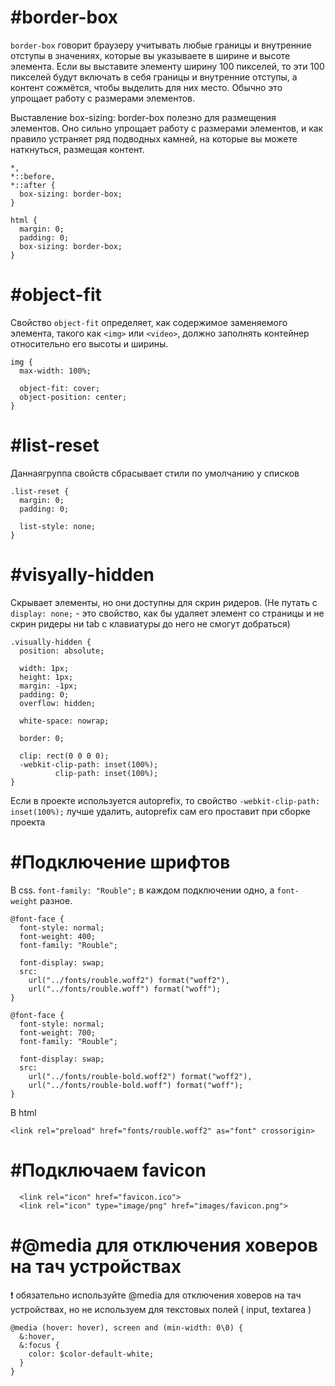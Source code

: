 #border-box
===========

`border-box` говорит браузеру учитывать любые границы и внутренние отступы в значениях, которые вы указываете в ширине и высоте элемента. 
Если вы выставите элементу ширину 100 пикселей, то эти 100 пикселей будут включать в себя границы и внутренние отступы, 
а контент сожмётся, чтобы выделить для них место. Обычно это упрощает работу с размерами элементов.

Выставление box-sizing: border-box полезно для размещения элементов. 
Оно сильно упрощает работу с размерами элементов, и как правило устраняет ряд подводных камней, на которые вы можете наткнуться, размещая контент.

```
*,
*::before,
*::after {
  box-sizing: border-box;
}

html {
  margin: 0;
  padding: 0;
  box-sizing: border-box;
}
```

#object-fit
===========
Свойство `object-fit` определяет, как содержимое заменяемого элемента, такого как `<img>` или `<video>`, 
должно заполнять контейнер относительно его высоты и ширины.

```
img {
  max-width: 100%;

  object-fit: cover;
  object-position: center;
}
```

#list-reset
===========
Даннаягруппа свойств сбрасывает стили по умолчанию у списков
```
.list-reset {
  margin: 0;
  padding: 0;

  list-style: none;
}
```

#visyally-hidden
================
Скрывает элементы, но они доступны для скрин ридеров. 
(Не путать с `display: none;` - это свойство, как бы удаляет элемент со страницы и не скрин ридеры ни tab с клавиатуры до него не смогут добраться)
```
.visually-hidden {
  position: absolute;

  width: 1px;
  height: 1px;
  margin: -1px;
  padding: 0;
  overflow: hidden;

  white-space: nowrap;

  border: 0;

  clip: rect(0 0 0 0);
  -webkit-clip-path: inset(100%);
          clip-path: inset(100%);
}
```
Если в проекте используется autoprefix, то свойство `-webkit-clip-path: inset(100%);` лучше удалить, autoprefix сам его проставит при сборке проекта

#Подключение шрифтов
====================

В css. `font-family: "Rouble";` в каждом подключении одно, а `font-weight` разное.
```
@font-face {
  font-style: normal;
  font-weight: 400;
  font-family: "Rouble";

  font-display: swap;
  src:
    url("../fonts/rouble.woff2") format("woff2"),
    url("../fonts/rouble.woff") format("woff");
}

@font-face {
  font-style: normal;
  font-weight: 700;
  font-family: "Rouble";

  font-display: swap;
  src:
    url("../fonts/rouble-bold.woff2") format("woff2"),
    url("../fonts/rouble-bold.woff") format("woff");
}
```

В html

```
<link rel="preload" href="fonts/rouble.woff2" as="font" crossorigin>
```

#Подключаем favicon
===================
```
  <link rel="icon" href="favicon.ico">
  <link rel="icon" type="image/png" href="images/favicon.png">
```

#@media для отключения ховеров на тач устройствах
=================================================
❗ обязательно используйте @media для отключения ховеров на тач устройствах, но не используем для текстовых полей ( input, textarea )
```
@media (hover: hover), screen and (min-width: 0\0) {
  &:hover,
  &:focus {
    color: $color-default-white;
  }
}
```
